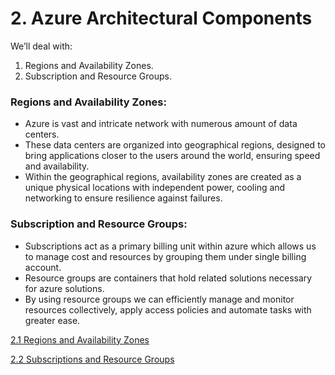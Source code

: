 # 2. Azure Architectural Components

We’ll deal with:

1. Regions and Availability Zones.
2. Subscription and Resource Groups.

### Regions and Availability Zones:

- Azure is vast and intricate network with numerous amount of data centers.
- These data centers are organized into geographical regions, designed to bring applications closer to the users around the world, ensuring speed and availability.
- Within the geographical regions, availability zones are created as a unique physical locations with independent power, cooling and networking to ensure resilience against failures.

### Subscription and Resource Groups:

- Subscriptions act as a primary billing unit within azure which allows us to manage cost and resources by grouping them under single billing account.
- Resource groups are containers that hold related solutions necessary for azure solutions.
- By using resource groups we can efficiently manage and monitor resources collectively, apply access policies and automate tasks with greater ease.

[2.1 Regions and Availability Zones](2%201%20Regions%20and%20Availability%20Zones%201193e1d514fd80388b59c1946f1d11f2.md)

[2.2 Subscriptions and Resource Groups](2%202%20Subscriptions%20and%20Resource%20Groups%2011b3e1d514fd80d7aab9e62c09d27808.md)